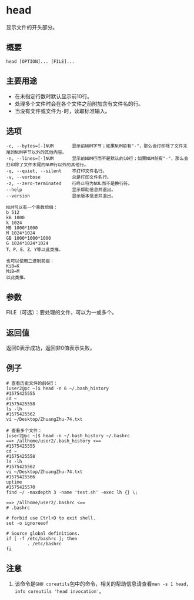 head
===

显示文件的开头部分。

## 概要

```
head [OPTION]... [FILE]...
```

## 主要用途

- 在未指定行数时默认显示前10行。
- 处理多个文件时会在各个文件之前附加含有文件名的行。
- 当没有文件或文件为`-`时，读取标准输入。

## 选项

```
-c, --bytes=[-]NUM       显示前NUM字节；如果NUM前有"-"，那么会打印除了文件末尾的NUM字节以外的其他内容。
-n, --lines=[-]NUM       显示前NUM行而不是默认的10行；如果NUM前有"-"，那么会打印除了文件末尾的NUM行以外的其他行。
-q, --quiet, --silent    不打印文件名行。
-v, --verbose            总是打印文件名行。
-z, --zero-terminated    行终止符为NUL而不是换行符。
--help                   显示帮助信息并退出。
--version                显示版本信息并退出。

NUM可以有一个乘数后缀：
b 512
kB 1000
k 1024
MB 1000*1000
M 1024*1024
GB 1000*1000*1000
G 1024*1024*1024
T、P、E、Z、Y等以此类推。

也可以使用二进制前缀：
KiB=K
MiB=M
以此类推。
```

## 参数

FILE（可选）：要处理的文件，可以为一或多个。

## 返回值

返回0表示成功，返回非0值表示失败。

## 例子

```
# 查看历史文件的前6行：
[user2@pc ~]$ head -n 6 ~/.bash_history
#1575425555
cd ~
#1575425558
ls -lh
#1575425562
vi ~/Desktop/ZhuangZhu-74.txt
```

```
# 查看多个文件：
[user2@pc ~]$ head -n ~/.bash_history ~/.bashrc
==> /allhome/user2/.bash_history <==
#1575425555
cd ~
#1575425558
ls -lh
#1575425562
vi ~/Desktop/ZhuangZhu-74.txt
#1575425566
uptime
#1575425570
find ~/ -maxdepth 3 -name 'test.sh' -exec lh {} \;

==> /allhome/user2/.bashrc <==
# .bashrc

# forbid use Ctrl+D to exit shell.
set -o ignoreeof

# Source global definitions.
if [ -f /etc/bashrc ]; then
        . /etc/bashrc
fi

```


## 注意

1. 该命令是`GNU coreutils`包中的命令，相关的帮助信息请查看`man -s 1 head`，`info coreutils 'head invocation'`。


